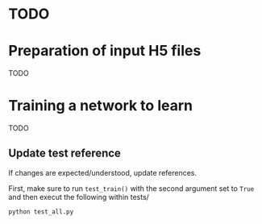 # TODO

# Preparation of input H5 files

TODO

# Training a network to learn 

TODO

## Update test reference

If changes are expected/understood, update references.

First, make sure to run ```test_train()``` with the second argument set to ```True``` and then execut the following within tests/

```
python test_all.py
```

